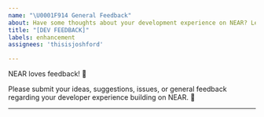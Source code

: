 ```yaml
---
name: "\U0001F914 General Feedback"
about: Have some thoughts about your development experience on NEAR? Let us know!
title: "[DEV FEEDBACK]"
labels: enhancement
assignees: 'thisisjoshford'

---
```


NEAR loves feedback! 🙏

Please submit your ideas, suggestions, issues, or general feedback regarding your developer experience building on NEAR. 📝

---
